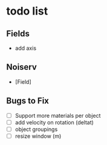 # todo list


## Fields
* add axis

## Noiserv
* [Field]

## Bugs to Fix
* [ ] Support more materials per object
* [ ] add velocity on rotation (deltat)
* [ ] object groupings
* [ ] resize window (m)
